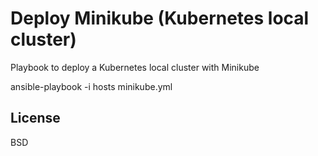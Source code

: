 Deploy Minikube (Kubernetes local cluster)
=========

Playbook to deploy a Kubernetes local cluster with Minikube

ansible-playbook -i hosts minikube.yml

License
-------

BSD

